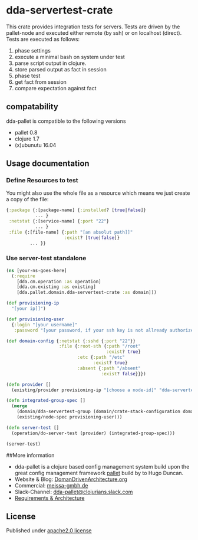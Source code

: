 # dda-servertest-crate

This crate provides integration tests for servers. Tests are driven by the pallet-node and executed either remote (by ssh) or on localhost (direct).
Tests are executed as follows:
1. phase settings
  1. execute a minimal bash on system under test
  2. parse script output in clojure.
  3. store parsed output as fact in session
2. phase test
  1. get fact from session
  2. compare expectation against fact

## compatability
dda-pallet is compatible to the following versions
 * pallet 0.8
 * clojure 1.7
 * (x)ubunutu 16.04

## Usage documentation
### Define Resources to test
You might also use the whole file as a resource which means we just create a copy of the file:

```clojure
{:package {:[package-name] {:installed? [true|false]}
           ... }
 :netstat {:[service-name] {:port "22"}
           ... }
 :file {:[file-name] {:path "[an absolut path]]"
                      :exist? [true|false]}
         ... }}
```

### Use server-test standalone

```clojure
(ns [your-ns-goes-here]
  (:require
    [dda.cm.operation :as operation]
    [dda.cm.existing :as existing]
    [dda.pallet.domain.dda-servertest-crate :as domain]))

(def provisioning-ip
  "[your ip]]")

(def provisioning-user
  {:login "[your username]"
   :password "[your password, if your ssh key is not allready authorized]"})

(def domain-config {:netstat {:sshd {:port "22"}}
                    :file {:root-sth {:path "/root"
                                      :exist? true}
                           :etc {:path "/etc"
                                 :exist? true}
                           :absent {:path "/absent"
                                    :exist? false}}})

(defn provider []
  (existing/provider provisioning-ip "[choose a node-id]" "dda-servertest-group"))

(defn integrated-group-spec []
  (merge
    (domain/dda-servertest-group (domain/crate-stack-configuration domain-config))
    (existing/node-spec provisioning-user)))

(defn server-test []
  (operation/do-server-test (provider) (integrated-group-spec)))

(server-test)
```

##More information
* dda-pallet is a clojure based config management system build upon the great config management framework [pallet](https://github.com/pallet/pallet) build by to Hugo Duncan.
* Website & Blog: [DomanDrivenArchitecture.org](https://domaindrivenarchitecture.org)
* Commercial: [meissa-gmbh.de](https://meissa-gmbh.de)
* Slack-Channel: [dda-pallet@clojurians.slack.com](https://clojurians.slack.com/messages/C5GDWDF28/)
* [Requirements & Architecture](https://dda.gitbooks.io/domaindrivenarchitecture/content/en/80_config_management/index.html)

## License
Published under [apache2.0 license](LICENSE.md)

